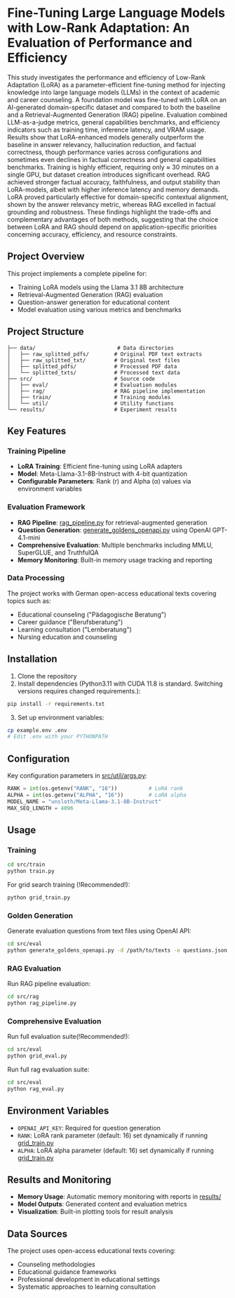# Fine-Tuning Large Language Models with Low-Rank Adaptation: An Evaluation of Performance and Efficiency

This study investigates the performance and efficiency of Low-Rank Adaptation (LoRA) as a parameter-efficient fine-tuning method for injecting knowledge into large language models (LLMs) in the context of academic and career counseling. A foundation model was fine-tuned with LoRA on an AI-generated domain-specific dataset and compared to both the baseline and a Retrieval-Augmented Generation (RAG) pipeline. Evaluation combined LLM-as-a-judge metrics, general capabilities benchmarks, and efficiency indicators such as training time, inference latency, and VRAM usage. Results show that LoRA-enhanced models generally outperform the baseline in answer relevancy, hallucination reduction, and factual correctness, though performance varies across configurations and sometimes even declines in factual correctness and general capabilities benchmarks. Training is highly efficient, requiring only $\approx$ 30 minutes on a single GPU, but dataset creation introduces significant overhead. RAG achieved stronger factual accuracy, faithfulness, and output stability than LoRA-models, albeit with higher inference latency and memory demands. LoRA proved particularly effective for domain-specific contextual alignment, shown by the answer relevancy metric, whereas RAG excelled in factual grounding and robustness. These findings highlight the trade-offs and complementary advantages of both methods, suggesting that the choice between LoRA and RAG should depend on application-specific priorities concerning accuracy, efficiency, and resource constraints.


## Project Overview

This project implements a complete pipeline for:
- Training LoRA models using the Llama 3.1 8B architecture
- Retrieval-Augmented Generation (RAG) evaluation
- Question-answer generation for educational content
- Model evaluation using various metrics and benchmarks


## Project Structure

```
├── data/                          # Data directories
│   ├── raw_splitted_pdfs/        # Original PDF text extracts
│   ├── raw_splitted_txt/         # Original text files
│   ├── splitted_pdfs/            # Processed PDF data
│   └── splitted_txts/            # Processed text data
├── src/                          # Source code
│   ├── eval/                     # Evaluation modules
│   ├── rag/                      # RAG pipeline implementation
│   ├── train/                    # Training modules
│   └── util/                     # Utility functions
└── results/                      # Experiment results
```

## Key Features

### Training Pipeline
- **LoRA Training**: Efficient fine-tuning using LoRA adapters
- **Model**: Meta-Llama-3.1-8B-Instruct with 4-bit quantization
- **Configurable Parameters**: Rank (r) and Alpha (α) values via environment variables

### Evaluation Framework
- **RAG Pipeline**: [rag_pipeline.py](src/rag/rag_pipeline.py) for retrieval-augmented generation
- **Question Generation**: [generate_goldens_openapi.py](src/eval/generate_goldens_openapi.py) using OpenAI GPT-4.1-mini
- **Comprehensive Evaluation**: Multiple benchmarks including MMLU, SuperGLUE, and TruthfulQA
- **Memory Monitoring**: Built-in memory usage tracking and reporting

### Data Processing
The project works with German open-access educational texts covering topics such as:
- Educational counseling ("Pädagogische Beratung")
- Career guidance ("Berufsberatung")
- Learning consultation ("Lernberatung")
- Nursing education and counseling

## Installation

1. Clone the repository
2. Install dependencies (Python3.11 with CUDA 11.8 is standard. Switching versions requires changed requirements.):
```bash
pip install -r requirements.txt
```

3. Set up environment variables:
```bash
cp example.env .env
# Edit .env with your PYTHONPATH
```

## Configuration

Key configuration parameters in [src/util/args.py](src/util/args.py):

```python
RANK = int(os.getenv("RANK", "16"))          # LoRA rank
ALPHA = int(os.getenv("ALPHA", "16"))        # LoRA alpha
MODEL_NAME = "unsloth/Meta-Llama-3.1-8B-Instruct"
MAX_SEQ_LENGTH = 4096
```

## Usage

### Training

```bash
cd src/train
python train.py
```

For grid search training (!Recommended!):
```bash
python grid_train.py
```

### Golden Generation

Generate evaluation questions from text files using OpenAI API:

```bash
cd src/eval
python generate_goldens_openapi.py -d /path/to/texts -o questions.json --api-key YOUR_OPENAI_KEY
```

### RAG Evaluation

Run RAG pipeline evaluation:

```bash
cd src/rag
python rag_pipeline.py
```

### Comprehensive Evaluation

Run full evaluation suite(!Recommended!):

```bash
cd src/eval
python grid_eval.py
```

Run full rag evaluation suite:

```bash
cd src/eval
python rag_eval.py
```

## Environment Variables

- `OPENAI_API_KEY`: Required for question generation
- `RANK`: LoRA rank parameter (default: 16) set dynamically if running [grid_train.py](src/train/grid_train.py)
- `ALPHA`: LoRA alpha parameter (default: 16) set dynamically if running [grid_train.py](src/train/grid_train.py)

## Results and Monitoring

- **Memory Usage**: Automatic memory monitoring with reports in [results/](results/)
- **Model Outputs**: Generated content and evaluation metrics
- **Visualization**: Built-in plotting tools for result analysis

## Data Sources

The project uses open-access educational texts covering:
- Counseling methodologies
- Educational guidance frameworks
- Professional development in educational settings
- Systematic approaches to learning consultation